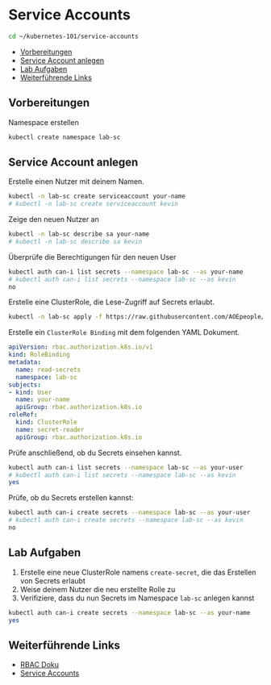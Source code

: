 # Service Accounts
```sh
cd ~/kubernetes-101/service-accounts
```
<!-- BEGIN mktoc -->

- [Vorbereitungen](#vorbereitungen)
- [Service Account anlegen](#service-account-anlegen)
- [Lab Aufgaben](#lab-aufgaben)
- [Weiterführende Links](#weiterführende-links)
<!-- END mktoc -->

## Vorbereitungen

Namespace erstellen

```sh
kubectl create namespace lab-sc
```

## Service Account anlegen

Erstelle einen Nutzer mit deinem Namen.

```sh
kubectl -n lab-sc create serviceaccount your-name
# kubectl -n lab-sc create serviceaccount kevin
```

Zeige den neuen Nutzer an

```sh
kubectl -n lab-sc describe sa your-name
# kubectl -n lab-sc describe sa kevin
```

Überprüfe die Berechtigungen für den neuen User
```sh
kubectl auth can-i list secrets --namespace lab-sc --as your-name
# kubectl auth can-i list secrets --namespace lab-sc --as kevin
no
```

Erstelle eine ClusterRole, die Lese-Zugriff auf Secrets erlaubt.

```sh
kubectl -n lab-sc apply -f https://raw.githubusercontent.com/AOEpeople/academy-kubernetes-101/main/service-accounts/clusterrole.yml
```

Erstelle ein `ClusterRole Binding` mit dem folgenden YAML Dokument.

```yaml
apiVersion: rbac.authorization.k8s.io/v1
kind: RoleBinding
metadata:
  name: read-secrets
  namespace: lab-sc
subjects:
- kind: User
  name: your-name
  apiGroup: rbac.authorization.k8s.io
roleRef:
  kind: ClusterRole
  name: secret-reader
  apiGroup: rbac.authorization.k8s.io
```

Prüfe anschließend, ob du Secrets einsehen kannst.

```sh
kubectl auth can-i list secrets --namespace lab-sc --as your-user
# kubectl auth can-i list secrets --namespace lab-sc --as kevin
yes
```

Prüfe, ob du Secrets erstellen kannst:

```sh
kubectl auth can-i create secrets --namespace lab-sc --as your-user
# kubectl auth can-i create secrets --namespace lab-sc --as kevin
no
```

## Lab Aufgaben

1. Erstelle eine neue ClusterRole namens `create-secret`, die das Erstellen von Secrets erlaubt
2. Weise deinem Nutzer die neu erstellte Rolle zu
3. Verifiziere, dass du nun Secrets im Namespace `lab-sc` anlegen kannst

```sh
kubectl auth can-i create secrets --namespace lab-sc --as your-name
yes
```

## Weiterführende Links

- [RBAC Doku](https://kubernetes.io/docs/reference/access-authn-authz/rbac/)
- [Service Accounts](https://kubernetes.io/docs/reference/access-authn-authz/service-accounts-admin/)